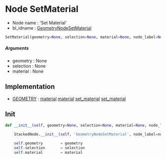 # Node SetMaterial

- Node name : 'Set Material'
- bl_idname : [GeometryNodeSetMaterial](https://docs.blender.org/api/current/bpy.types.GeometryNodeSetMaterial.html)


``` python
SetMaterial(geometry=None, selection=None, material=None, node_label=None, node_color=None)
```
##### Arguments

- geometry : None
- selection : None
- material : None

## Implementation

- [GEOMETRY](/docs/GeoNodes/GEOMETRY.md) : [material](/docs/GeoNodes/GEOMETRY.md#material) [material](/docs/GeoNodes/GEOMETRY.md#material) [set_material](/docs/GeoNodes/GEOMETRY.md#set_material) [set_material](/docs/GeoNodes/GEOMETRY.md#set_material)

## Init

``` python
def __init__(self, geometry=None, selection=None, material=None, node_label=None, node_color=None):

    StackedNode.__init__(self, 'GeometryNodeSetMaterial', node_label=node_label, node_color=node_color)

    self.geometry        = geometry
    self.selection       = selection
    self.material        = material
```
